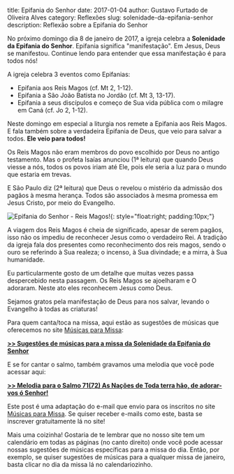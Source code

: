 title: Epifania do Senhor
date: 2017-01-04
author: Gustavo Furtado de Oliveira Alves
category: Reflexões
slug: solenidade-da-epifania-senhor
description: Reflexão sobre a Epifania do Senhor

No próximo domingo dia 8 de janeiro de 2017, a igreja celebra a **Solenidade da Epifania do Senhor**. Epifania significa "manifestação". Em Jesus, Deus se manifestou. Continue lendo para entender que essa manifestação é para todos nós!

A igreja celebra 3 eventos como Epifanias:

* Epifania aos Reis Magos (cf. Mt 2, 1-12).
* Epifania a São João Batista no Jordão (cf. Mt 3, 13-17).
* Epifania a seus discípulos e começo de Sua vida pública com o milagre em Caná (cf. Jo 2, 1-12).

Neste domingo em especial a liturgia nos remete a Epifania aos Reis Magos. E fala também sobre a verdadeira Epifania de Deus, que veio para salvar a todos. **Ele veio para todos!**

Os Reis Magos não eram membros do povo escolhido por Deus no antigo testamento. Mas o profeta Isaías anunciou (1ª leitura) que quando Deus viesse a nós, todos os povos iriam até Ele, pois ele seria a luz para o mundo que estaria em trevas.

E São Paulo diz (2ª leitura) que Deus o revelou o mistério da admissão dos pagãos à mesma herança. Todos são associados à mesma promessa em Jesus Cristo, por meio do Evangelho.

![Epifania do Senhor - Reis Magos!](https://dm8sjho5caga5.cloudfront.net/images/diasLiturgicos/epifania-do-senhor.jpg){: style="float:right; padding:10px;"}

A viagem dos Reis Magos é cheia de significado, apesar de serem pagãos, isso não os impediu de reconhecer Jesus como o verdadeiro Rei. A tradição da igreja fala dos presentes como reconhecimento dos reis magos, sendo o ouro se referindo à Sua realeza; o incenso, à Sua divindade; e a mirra, à Sua humanidade.

Eu particularmente gosto de um detalhe que muitas vezes passa despercebido nesta passagem. Os Reis Magos se ajoelharam e O adoraram. Neste ato eles reconhecem Jesus como Deus.

Sejamos gratos pela manifestação de Deus para nos salvar, levando o Evangelho à todas as criaturas!

Para quem canta/toca na missa, aqui estão as sugestões de músicas que oferecemos no site [Músicas para Missa](http://www.musicasparamissa.com.br/):

[**>> Sugestões de músicas para a missa da Solenidade da Epifania do Senhor**](http://www.musicasparamissa.com.br/sugestoes-para/solenidade-da-epifania-senhor/)

E se for cantar o salmo, também gravamos uma melodia que você pode acessar aqui:

[**>> Melodia para o Salmo 71(72) As Nações de Toda terra hão, de adorar-vos ó Senhor!**](http://www.musicasparamissa.com.br/musica/salmo-71-72-as-nacoes-de-toda-a-terra-hao-de-adorar-vos-o-senhor/)

Este post é uma adaptação do e-mail que envio para os inscritos no site [Músicas para Missa](http://www.musicasparamissa.com.br/). Se quiser receber e-mails como este, basta se inscrever gratuitamente lá no site!

Mais uma coizinha! Gostaria de te lembrar que no nosso site tem um calendário em todas as páginas (no canto direito) onde você pode acessar nossas sugestões de músicas específicas para a missa do dia. Então, por exemplo, se quiser sugestões de músicas para a qualquer missa de janeiro, basta clicar no dia da missa lá no calendariozinho.
